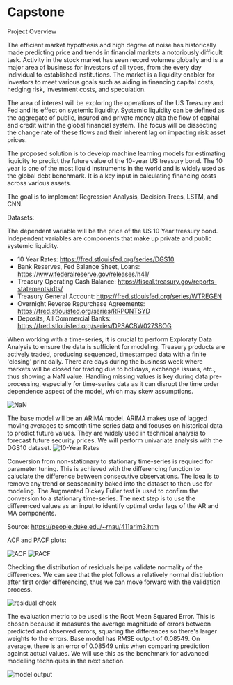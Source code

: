 # Capstone

Project Overview

The efficient market hypothesis and high degree of noise has historically made predicting price and trends in financial markets a notoriously difficult task. Activity in the stock market has seen record volumes globally and is a major area of business for investors of all types, from the every day individual to established institutions. The market is a liquidity enabler for investors to meet various goals such as aiding in financing capital costs, hedging risk, investment costs, and speculation.

The area of interest will be exploring the operations of the US Treasury and Fed and its effect on systemic liquidity. Systemic liquidity can be defined as the aggregate of public, insured and private money aka the flow of capital and credit within the global financial system. The focus will be dissecting the change rate of these flows and their inherent lag on impacting risk asset prices. 

The proposed solution is to develop machine learning models for estimating liquidity to predict the future value of the 10-year US treasury bond. The 10 year is one of the most liquid instruments in the world and is widely used as the global debt benchmark. It is a key input in calculating financing costs across various assets.

The goal is to implement Regression Analysis, Decision Trees, LSTM, and CNN.

Datasets:

The dependent variable will be the price of the US 10 Year treasury bond. Independent variables are components that make up private and public systemic liquidity. 

- 10 Year Rates: https://fred.stlouisfed.org/series/DGS10
- Bank Reserves, Fed Balance Sheet, Loans: https://www.federalreserve.gov/releases/h41/
- Treasury Operating Cash Balance: https://fiscal.treasury.gov/reports-statements/dts/
- Treasury General Account: https://fred.stlouisfed.org/series/WTREGEN
- Overnight Reverse Repurchase Agreements: https://fred.stlouisfed.org/series/RRPONTSYD
- Deposits, All Commercial Banks: https://fred.stlouisfed.org/series/DPSACBW027SBOG


When working with a time-series, it is crucial to perform Exploraty Data Analysis to ensure the data is sufficient for modeling. Treasury products are actively traded, producing sequenced, timestamped data with a finite 'closing' print daily. There are days during the business week where markets will be closed for trading due to holidays, exchange issues, etc., thus showing a NaN value. Handling missing values is key during data pre-processing, especially for time-series data as it can disrupt the time order dependence aspect of the model, which may skew assumptions.

![NaN](https://github.com/AA-TU/Capstone/assets/114870779/6b151ebb-1675-48ba-9a0d-bdbb25c9c6c8)


The base model will be an ARIMA model. ARIMA makes use of lagged moving averages to smooth time series data and focuses on historical data to predict future values. They are widely used in technical analysis to forecast future security prices. We will perform univariate analysis with the DGS10 dataset. 
![10-Year Rates](https://github.com/AA-TU/Capstone/assets/114870779/0bc29253-6c78-46f8-ba89-9436cb91d0c4)

Conversion from non-stationary to stationary time-series is required for parameter tuning. This is achieved with the differencing function to caluclate the difference between consecutive observations. The idea is to remove any trend or seasonanlity baked into the dataset to then use for modeling. The Augmented Dickey Fuller test is used to confirm the conversion to a stationary time-series. 
The next step is to use the differenced values as an input to identify optimal order lags of the AR and MA components. 

Source: https://people.duke.edu/~rnau/411arim3.htm

ACF and PACF plots: 

![ACF](https://github.com/AA-TU/Capstone/assets/114870779/2af01b9f-5ea0-4d8d-abf1-dd38801fb1c6) ![PACF](https://github.com/AA-TU/Capstone/assets/114870779/78f544ec-41aa-4716-8273-ce4b5c8324eb)

Checking the distribution of residuals helps validate normality of the differences. We can see that the plot follows a relatively normal distriubtion after first order differencing, thus we can move forward with the validation process.

![residual check](https://github.com/AA-TU/Capstone/assets/114870779/7806c3df-4607-4e5b-a96f-8fe7b6312851)

The evaluation metric to be used is the Root Mean Squared Error. This is chosen because it measures the average magnitude of errors between predicted and observed errors, squaring the differences so there's larger weights to the errors. 
Base model has RMSE output of 0.08549. On average, there is an error of 0.08549 units when comparing prediction against actual values. We will use this as the benchmark for advanced modelling techniques in the next section.

![model output](https://github.com/AA-TU/Capstone/assets/114870779/949d0ce3-802a-43d3-b1aa-f42a64c00e7e)
